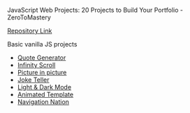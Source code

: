 JavaScript Web Projects: 20 Projects to Build Your Portfolio - ZeroToMastery

[Repository Link](https://github.com/connorjnel/20-js-projects-ztm)

Basic vanilla JS projects

- [Quote Generator](https://connorjnel.github.io/20-js-projects-ztm/quote-generator/)
- [Infinity Scroll](https://connorjnel.github.io/20-js-projects-ztm/infinity-scroll/)
- [Picture in picture](https://connorjnel.github.io/20-js-projects-ztm/picture-in-picture/)
- [Joke Teller](https://connorjnel.github.io/20-js-projects-ztm/joke-teller/)
- [Light & Dark Mode](https://connorjnel.github.io/20-js-projects-ztm/light-dark-mode/)
- [Animated Template](https://connorjnel.github.io/20-js-projects-ztm/animated-template/)
- [Navigation Nation](https://connorjnel.github.io/20-js-projects-ztm/navigation-nation/)
